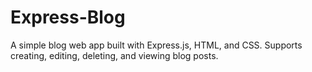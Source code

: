 # Express-Blog
A simple blog web app built with Express.js, HTML, and CSS. Supports creating, editing, deleting, and viewing blog posts.
